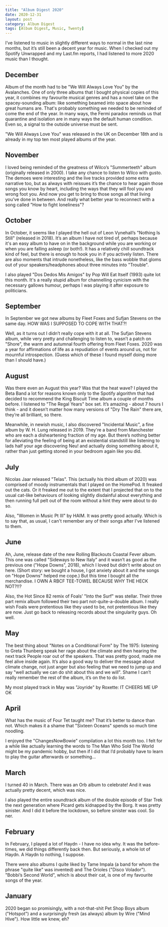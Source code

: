 ```yaml
---
title: "Album Digest 2020"
date: 2020-12-31
layout: post
category: Album Digest
tags: [Album Digest, Music, Twenty]
---
```

I’ve listened to music in slightly different ways to normal in the last nine months, but it’s still been a decent year for music. When I checked out my Spotify Unwrapped and my Last.fm reports, I had listened to more 2020 music than I thought.

## December
Album of the month had to be "We Will Always Love You" by the Avalanches. One of only three albums that I bought physical copies of this year, it combines my favourite musical genres and has a novel take on the spacey-sounding album: like something beamed into space about how great humans are. That's probably something we needed to be reminded of come the end of the year. In many ways, the Fermi paradox reminds us that quarantine and isolation are in many ways the default human condition. Even so, a signal to the outside universe must be sent. 

"We Will Always Love You" was released in the UK on December 18th and is already in my top ten most played albums of the year.

## November
I loved being reminded of the greatness of Wilco’s "Summerteeth" album (originally released in 2000). I take any chance to listen to Wilco with gusto. The demoes were interesting and the live tracks provided some extra narrative too, but as always with reissues it’s the chance to hear again those songs you know by heart, including the ways that they will fool you and wrong foot you. And now you get to bring to those songs all that living you’ve done in between. And really what better year to reconnect with a song called "How to fight loneliness"?

## October
In October, it seems like I played the hell out of Leon Vynehall’s "Nothing Is Still" (released in 2018). It’s an album I have not tired of, perhaps because it's an easy album to have on in the background while you are working or when you are falling asleep (or both!). It has a relatively chill soundtrack kind of feel, but there is enough to hook you in if you actively listen. There are also moments that intrude nonetheless, like the bass wobble that gloms out of your speakers/headphones about three minutes into "Trouble".

I also played "Dos Dedos Mis Amigos" by Pop Will Eat Itself (1993) quite lot this month. It's a really stupid album for channelling cynicism with the necessary gallows humour, perhaps I was playing it after exposure to politicians.

## September
In September we got new albums by Fleet Foxes and Sufjan Stevens on the same day. HOW WAS I SUPPOSED TO COPE WITH THAT?! 

Well, as it turns out I didn’t really cope with it at all. The Sufjan Stevens album, while very pretty and challenging to listen to, wasn’t a patch on "Shore", the warm and autumnal fourth offering from Fleet Foxes. 2020 was a year for affirmations of life as a repudiation of events around us, not for mournful introspection. (Guess which of these I found myself doing more than I should have.)

## August
Was there even an August this year? Was that the heat wave? I played the Beta Band a lot for reasons known only to the Spotify algorithm that had decided to recommend the King Biscuit Time album a couple of months before. I listened to "The Regal Years" box set. It’s amazing - about 7 hours I think - and it doesn’t matter how many versions of "Dry The Rain" there are, they’re all brilliant, so there.

Meanwhile, in newish music, I also discovered "Incidental Music", a fine album by W. H. Lung released in 2019. They're a band from Manchester who are each a disheartening fraction of my age. But there’s nothing better for alleviating the feeling of being at an existential standstill like listening to lads half your age discovering Neu! and actually doing something about it, rather than just getting stoned in your bedroom again like you did.

## July
Nicolas Jaar released "Telas". This (actually his third album of 2020) was comprised of moody instrumentals that I played on the HomePod. It freaked out the cats. Or it freaked me out to the extent that I projected that on to the usual cat-like behaviours of looking slightly disdainful about everything and then running full pelt out of the room without a hint they were about to do so.

Also, "Women in Music Pt III" by HAIM. It was pretty good actually. Which is to say that, as usual, I can't remember any of their songs after I've listened to them. 

## June
Ah, June, release date of the new Rolling Blackouts Coastal Fever album. This one was called "Sideways to New Italy" and it wasn’t as good as the previous one ("Hope Downs", 2018), which I loved but didn’t write about on here. (Short story: we bought a house, I got anxiety about it and the songs on "Hope Downs" helped me cope.) But this time I bought all the merchandise. I OWN A RBCF TEE-TOWEL BECAUSE WHY THE HECK NOT?!!?

Also, the Hot Since 82 remix of Foals’ "Into the Surf" was stellar. Their three part remix album followed their two part not-quite-a-double album. I really wish Foals were pretentious like they used to be, not pretentious like they are now. Just go back to releasing records about the singularity guys. Oh well.

## May
The best thing about "Notes on a Conditional Form" by The 1975: listening to Greta Thunberg speak her rage about the climate and then hearing the next track People roar out of the speakers. That was pretty good, made me feel alive inside again. It’s also a good way to deliver the message about climate change, not just anger but also feeling that we need to jump up and say "well actually we can do shit about this and we will". Shame I can’t really remember the rest of the album, it’s on the to do list.

My most played track in May was "Joyride" by Roxette: IT CHEERS ME UP OK

## April
What has the music of Four Tet taught me? That it’s better to dance than not. Which makes it a shame that "Sixteen Oceans" spends so much time noodling. 

I enjoyed the "ChangesNowBowie" compilation a lot this month too. I felt for a while like actually learning the words to The Man Who Sold The World might be my pandemic hobby, but then if I did that I’d probably have to learn to play the guitar afterwards or something… 

## March
I turned 40 in March. There was an Orb album to celebrate! And it was actually pretty decent, which was nice.

I also played the entire soundtrack album of the double episode of Star Trek the next generation where Picard gets kidnapped by the Borg. It was pretty sinister.  And I did it before the lockdown, so before sinister was cool. So ner.

## February
In February, I played a lot of Haydn - I have no idea why. It was the before-times, we did things differently back then. But seriously, a whole lot of Haydn. A Haydn to nothing, I suppose.

There were also albums I quite liked by Tame Impala (a band for whom the phrase "quite like" was invented) and The Orioles ("Disco Volador"). "Bobbi’s Second World", which is about their cat, is one of my favourite songs of the year.

## January
2020 began so promisingly, with a not-that-shit Pet Shop Boys album ("Hotspot") and a surprisingly fresh (as always) album by Wire ("Mind Hive"). How little we knew, eh?

